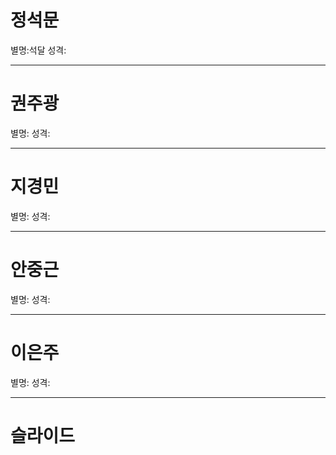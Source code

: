 # 정석문 
별명:석달
성격:

- - -

# 권주광 
별명:
성격:

- - -

# 지경민 
별명:
성격:

- - -

# 안중근 
별명:
성격:

- - -

# 이은주 
별명:
성격:

- - -

# 슬라이드 




